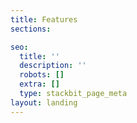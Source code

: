 ```yaml
---
title: Features
sections:

seo:
  title: ''
  description: ''
  robots: []
  extra: []
  type: stackbit_page_meta
layout: landing
---
```

